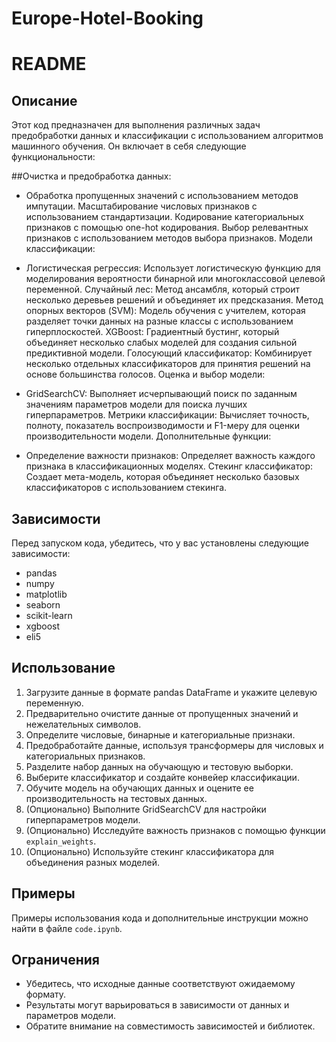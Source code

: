 # Europe-Hotel-Booking
# README

## Описание
Этот код предназначен для выполнения различных задач предобработки данных и классификации с использованием алгоритмов машинного обучения. Он включает в себя следующие функциональности:

##Очистка и предобработка данных:

- Обработка пропущенных значений с использованием методов импутации.
Масштабирование числовых признаков с использованием стандартизации.
Кодирование категориальных признаков с помощью one-hot кодирования.
Выбор релевантных признаков с использованием методов выбора признаков.
Модели классификации:

- Логистическая регрессия: Использует логистическую функцию для моделирования вероятности бинарной или многоклассовой целевой переменной.
Случайный лес: Метод ансамбля, который строит несколько деревьев решений и объединяет их предсказания.
Метод опорных векторов (SVM): Модель обучения с учителем, которая разделяет точки данных на разные классы с использованием гиперплоскостей.
XGBoost: Градиентный бустинг, который объединяет несколько слабых моделей для создания сильной предиктивной модели.
Голосующий классификатор: Комбинирует несколько отдельных классификаторов для принятия решений на основе большинства голосов.
Оценка и выбор модели:

- GridSearchCV: Выполняет исчерпывающий поиск по заданным значениям параметров модели для поиска лучших гиперпараметров.
Метрики классификации: Вычисляет точность, полноту, показатель воспроизводимости и F1-меру для оценки производительности модели.
Дополнительные функции:

- Определение важности признаков: Определяет важность каждого признака в классификационных моделях.
Стекинг классификатор: Создает мета-модель, которая объединяет несколько базовых классификаторов с использованием стекинга.

## Зависимости
Перед запуском кода, убедитесь, что у вас установлены следующие зависимости:
- pandas
- numpy
- matplotlib
- seaborn
- scikit-learn
- xgboost
- eli5

## Использование
1. Загрузите данные в формате pandas DataFrame и укажите целевую переменную.
2. Предварительно очистите данные от пропущенных значений и нежелательных символов.
3. Определите числовые, бинарные и категориальные признаки.
4. Предобработайте данные, используя трансформеры для числовых и категориальных признаков.
5. Разделите набор данных на обучающую и тестовую выборки.
6. Выберите классификатор и создайте конвейер классификации.
7. Обучите модель на обучающих данных и оцените ее производительность на тестовых данных.
8. (Опционально) Выполните GridSearchCV для настройки гиперпараметров модели.
9. (Опционально) Исследуйте важность признаков с помощью функции `explain_weights`.
10. (Опционально) Используйте стекинг классификатора для объединения разных моделей.

## Примеры
Примеры использования кода и дополнительные инструкции можно найти в файле `code.ipynb`.

## Ограничения
- Убедитесь, что исходные данные соответствуют ожидаемому формату.
- Результаты могут варьироваться в зависимости от данных и параметров модели.
- Обратите внимание на совместимость зависимостей и библиотек.



